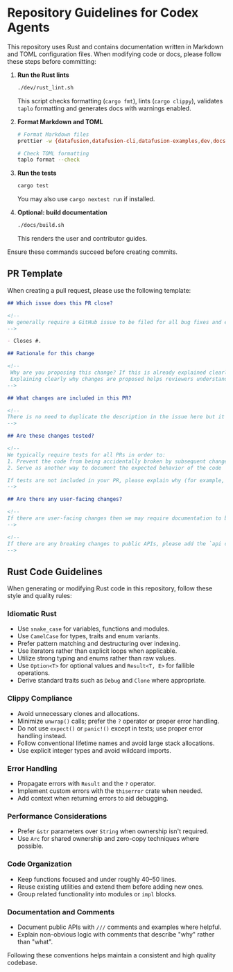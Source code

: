 # Repository Guidelines for Codex Agents

This repository uses Rust and contains documentation written in Markdown and TOML configuration files. When modifying code or docs, please follow these steps before committing:

1. **Run the Rust lints**
   ```bash
   ./dev/rust_lint.sh
   ```
   This script checks formatting (`cargo fmt`), lints (`cargo clippy`), validates `taplo` formatting and generates docs with warnings enabled.

2. **Format Markdown and TOML**
   ```bash
   # Format Markdown files
   prettier -w {datafusion,datafusion-cli,datafusion-examples,dev,docs}/**/*.md

   # Check TOML formatting
   taplo format --check
   ```

3. **Run the tests**
   ```bash
   cargo test
   ```
   You may also use `cargo nextest run` if installed.

4. **Optional: build documentation**
   ```bash
   ./docs/build.sh
   ```
   This renders the user and contributor guides.

Ensure these commands succeed before creating commits.

## PR Template

When creating a pull request, please use the following template:

```markdown
## Which issue does this PR close?

<!--
We generally require a GitHub issue to be filed for all bug fixes and enhancements and this helps us generate change logs for our releases. You can link an issue to this PR using the GitHub syntax. For example `Closes #123` indicates that this PR will close issue #123.
-->

- Closes #.

## Rationale for this change

<!--
 Why are you proposing this change? If this is already explained clearly in the issue then this section is not needed.
 Explaining clearly why changes are proposed helps reviewers understand your changes and offer better suggestions for fixes.  
-->

## What changes are included in this PR?

<!--
There is no need to duplicate the description in the issue here but it is sometimes worth providing a summary of the individual changes in this PR.
-->

## Are these changes tested?

<!--
We typically require tests for all PRs in order to:
1. Prevent the code from being accidentally broken by subsequent changes
2. Serve as another way to document the expected behavior of the code

If tests are not included in your PR, please explain why (for example, are they covered by existing tests)?
-->

## Are there any user-facing changes?

<!--
If there are user-facing changes then we may require documentation to be updated before approving the PR.
-->

<!--
If there are any breaking changes to public APIs, please add the `api change` label.
-->
```

## Rust Code Guidelines

When generating or modifying Rust code in this repository, follow these style and quality rules:

### Idiomatic Rust
- Use `snake_case` for variables, functions and modules.
- Use `CamelCase` for types, traits and enum variants.
- Prefer pattern matching and destructuring over indexing.
- Use iterators rather than explicit loops when applicable.
- Utilize strong typing and enums rather than raw values.
- Use `Option<T>` for optional values and `Result<T, E>` for fallible operations.
- Derive standard traits such as `Debug` and `Clone` where appropriate.

### Clippy Compliance
- Avoid unnecessary clones and allocations.
- Minimize `unwrap()` calls; prefer the `?` operator or proper error handling.
- Do not use `expect()` or `panic!()` except in tests; use proper error handling instead.
- Follow conventional lifetime names and avoid large stack allocations.
- Use explicit integer types and avoid wildcard imports.

### Error Handling
- Propagate errors with `Result` and the `?` operator.
- Implement custom errors with the `thiserror` crate when needed.
- Add context when returning errors to aid debugging.

### Performance Considerations
- Prefer `&str` parameters over `String` when ownership isn't required.
- Use `Arc` for shared ownership and zero-copy techniques where possible.

### Code Organization
- Keep functions focused and under roughly 40–50 lines.
- Reuse existing utilities and extend them before adding new ones.
- Group related functionality into modules or `impl` blocks.

### Documentation and Comments
- Document public APIs with `///` comments and examples where helpful.
- Explain non-obvious logic with comments that describe "why" rather than "what".

Following these conventions helps maintain a consistent and high quality codebase.
